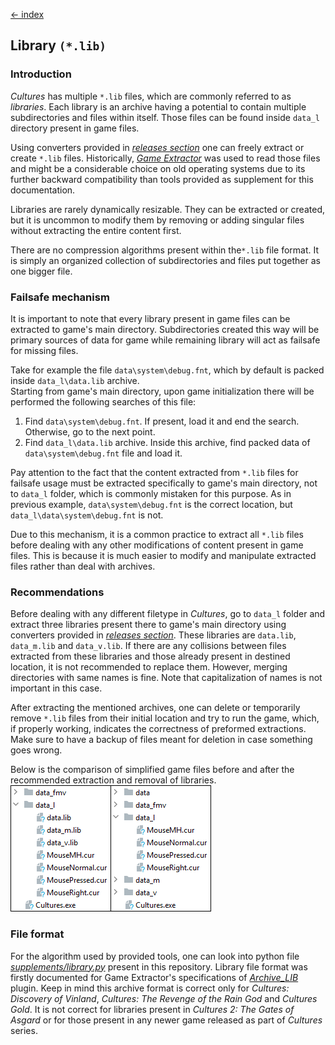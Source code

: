 [← index](../index.md)

## Library `(*.lib)`

### Introduction

*Cultures* has multiple `*.lib` files, which are commonly referred to as
*libraries*. Each library is an archive having a potential to contain
multiple subdirectories and files within itself. Those files can be found
inside `data_l` directory present in game files.

Using converters provided in [*releases section*](https://github.com/Mikulus6/Cultures-map-editor/releases)
one can freely extract or create `*.lib` files. Historically, [*Game Extractor*](https://www.watto.org/game_extractor.html)
was used to read those files and might be a considerable choice on old
operating systems due to its further backward compatibility than tools
provided as supplement for this documentation.

Libraries are rarely dynamically resizable. They can be extracted or created,
but it is uncommon to modify them by removing or adding singular files without
extracting the entire content first.

There are no compression algorithms present within the`*.lib` file format. It
is simply an organized collection of subdirectories and files put together as
one bigger file.

### Failsafe mechanism

It is important to note that every library present in game files can be
extracted to game's main directory. Subdirectories created this way will be
primary sources of data for game while remaining library will act as failsafe
for missing files.

Take for example the file `data\system\debug.fnt`, which by default is packed
inside `data_l\data.lib` archive.  
Starting from game's main directory, upon game initialization there will be
performed the following searches of this file:  
1. Find `data\system\debug.fnt`. If present, load it and end the search.
   Otherwise, go to the next point.
2. Find `data_l\data.lib` archive. Inside this archive, find packed data of
   `data\system\debug.fnt` file and load it.

Pay attention to the fact that the content extracted from `*.lib` files for
failsafe usage must be extracted specifically to game's main directory, not to
`data_l` folder, which is commonly mistaken for this purpose. As in previous
example, `data\system\debug.fnt` is the correct location, but
`data_l\data\system\debug.fnt` is not.

Due to this mechanism, it is a common practice to extract all `*.lib` files
before dealing with any other modifications of content present in game files.
This is because it is much easier to modify and manipulate extracted files
rather than deal with archives.

### Recommendations

Before dealing with any different filetype in *Cultures*, go to `data_l`
folder and extract three libraries present there to game's main directory
using converters provided in [*releases section*](https://github.com/Mikulus6/Cultures-map-editor/releases).
These libraries are `data.lib`, `data_m.lib` and `data_v.lib`. If there are
any collisions between files extracted from these libraries and those already
present in destined location, it is not recommended to replace them. However,
merging directories with same names is fine. Note that capitalization of names
is not important in this case.

After extracting the mentioned archives, one can delete or temporarily remove
`*.lib` files from their initial location and try to run the game, which, if
properly working, indicates the correctness of preformed extractions.
Make sure to have a backup of files meant for deletion in case something goes
wrong.

Below is the comparison of simplified game files before and after the
recommended extraction and removal of libraries.  
![libraries comparison](../assets/lib_comparison.png)

### File format

For the algorithm used by provided tools, one can look into python file
[*supplements/library.py*](../../supplements/library.py) present in this
repository. Library file format was firstly documented for Game Extractor's
specifications of [*Archive_LIB*](https://www.watto.org/specs.html?specs=Archive_LIB)
plugin. Keep in mind this archive format is correct only for *Cultures:
Discovery of Vinland*, *Cultures: The Revenge of the Rain God* and *Cultures
Gold*. It is not correct for libraries present in *Cultures 2: The Gates of
Asgard* or for those present in any newer game released as part of *Cultures*
series.